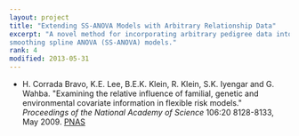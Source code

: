 ```yaml
---
layout: project
title: "Extending SS-ANOVA Models with Arbitrary Relationship Data"
excerpt: "A novel method for incorporating arbitrary pedigree data into
smoothing spline ANOVA (SS-ANOVA) models."
rank: 4
modified: 2013-05-31
---
```


- H. Corrada Bravo, K.E. Lee, B.E.K. Klein, R. Klein, S.K. Iyengar and G. Wahba. "Examining the relative influence of familial, genetic and environmental covariate information in flexible risk models." _Proceedings of the National Academy of Science_ 106:20 8128-8133, May 2009. [PNAS](http://www.pnas.org/content/106/20/8128.full)
